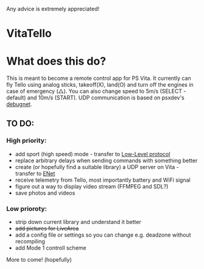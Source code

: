 Any advice is extremely appreciated!

VitaTello
=================
 
 What does this do?
===================
 
  This is meant to become a remote control app for PS Vita.
  It currently can fly Tello using analog sticks, takeoff(X), land(O) and turn off the engines in case of emergency (△).
  You can also change speed to 5m/s (SELECT - default) and 10m/s (START).
  UDP communication is based on psxdev's [debugnet](https://github.com/psxdev/debugnet).
  
## TO DO:
### High priority:
  - add sport (high speed) mode - transfer to [Low-Level protocol](https://tellopilots.com/wiki/protocol/)
  - replace arbitrary delays when sending commands with something better
  - create (or hopefully find a suitable library) a UDP server on Vita - transfer to [ENet](https://github.com/cgutman/enet/tree/master)
  - receive telemetry from Tello, most importantly battery and WiFi signal
  - figure out a way to display video stream (FFMPEG and SDL?)
  - save photos and videos
### Low prioroty:
  - strip down current library and understand it better
  - ~~add pictures for LiveArea~~
  - add a config file or settings so you can change e.g. deadzone without recompiling
  - add Mode 1 controll scheme
  
  More to come! (hopefully)
